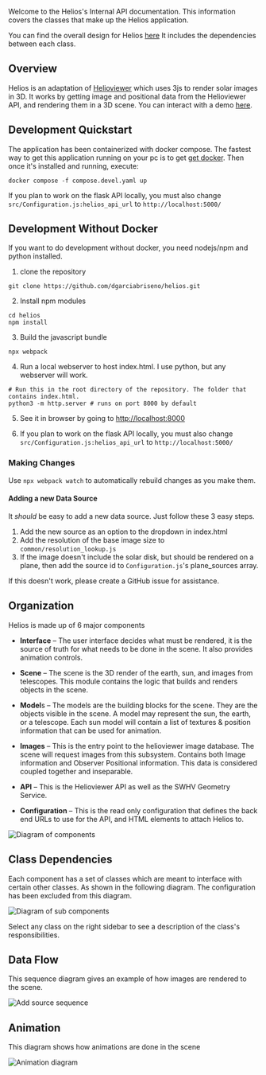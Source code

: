 Welcome to the Helios's Internal API documentation.
This information covers the classes that make up
the Helios application.

You can find the overall design for Helios [here](https://bit.ly/3PtWmLp)
It includes the dependencies between each class.

## Overview

Helios is an adaptation of [Helioviewer](https://helioviewer.org) which uses 3js to render solar images in 3D.
It works by getting image and positional data from the Helioviewer API, and rendering them in a 3D scene.
You can interact with a demo [here](https://gl.helioviewer.org).

## Development Quickstart
The application has been containerized with docker compose.
The fastest way to get this application running on your pc is to get [get docker](https://docs.docker.com/get-docker/).
Then once it's installed and running, execute:

```
docker compose -f compose.devel.yaml up
```

If you plan to work on the flask API locally, you must also change `src/Configuration.js:helios_api_url` to `http://localhost:5000/`

## Development Without Docker
If you want to do development without docker, you need nodejs/npm and python installed.

1. clone the repository
```
git clone https://github.com/dgarciabriseno/helios.git
```

2. Install npm modules
```
cd helios
npm install
```

3. Build the javascript bundle
```
npx webpack
```

4. Run a local webserver to host index.html. I use python, but any webserver will work.
```
# Run this in the root directory of the repository. The folder that contains index.html.
python3 -m http.server # runs on port 8000 by default
```

5. See it in browser by going to [http://localhost:8000](http://localhost:8000)

6. If you plan to work on the flask API locally, you must also change `src/Configuration.js:helios_api_url` to `http://localhost:5000/`

### Making Changes
Use `npx webpack watch` to automatically rebuild changes as you make them.

#### Adding a new Data Source
It *should* be easy to add a new data source. Just follow these 3 easy steps.

1. Add the new source as an option to the dropdown in index.html
2. Add the resolution of the base image size to `common/resolution_lookup.js`
3. If the image doesn't include the solar disk, but should be rendered on a plane, then add the source id to `Configuration.js`'s plane\_sources array.

If this doesn't work, please create a GitHub issue for assistance.

## Organization
Helios is made up of 6 major components

- **Interface** – The user interface decides what must be rendered, it is the source of truth for what needs to be done in the scene. It also provides animation controls.

- **Scene** – The scene is the 3D render of the earth, sun, and images from telescopes. This module contains the logic that builds and renders objects in the scene.

- **Model**s – The models are the building blocks for the scene. They are the objects visible in the scene. A model may represent the sun, the earth, or a telescope. Each sun model will contain a list of textures & position information that can be used for animation.

- **Images** – This is the entry point to the helioviewer image database. The scene will request images from this subsystem. Contains both Image information and Observer Positional information. This data is considered coupled together and inseparable.

- **API** – This is the Helioviewer API as well as the SWHV Geometry Service.

- **Configuration** – This is the read only configuration that defines the back end URLs to use for the API, and HTML elements to attach Helios to.

![Diagram of components](https://bit.ly/3MNVn99)

## Class Dependencies
Each component has a set of classes which are meant to interface
with certain other classes. As shown in the following diagram.
The configuration has been excluded from this diagram.

![Diagram of sub components](https://bit.ly/3RvdIte)

Select any class on the right sidebar to see a description
of the class's responsibilities.

## Data Flow
This sequence diagram gives an example of how images are rendered
to the scene.

![Add source sequence](https://bit.ly/3ADceHD)

## Animation
This diagram shows how animations are done in the scene

![Animation diagram](https://bit.ly/3CcOefr)

